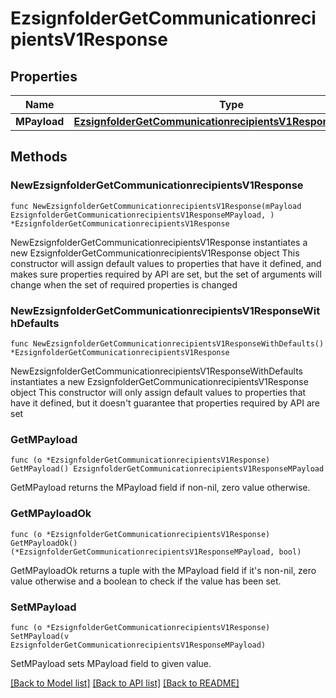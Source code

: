 # EzsignfolderGetCommunicationrecipientsV1Response

## Properties

Name | Type | Description | Notes
------------ | ------------- | ------------- | -------------
**MPayload** | [**EzsignfolderGetCommunicationrecipientsV1ResponseMPayload**](EzsignfolderGetCommunicationrecipientsV1ResponseMPayload.md) |  | 

## Methods

### NewEzsignfolderGetCommunicationrecipientsV1Response

`func NewEzsignfolderGetCommunicationrecipientsV1Response(mPayload EzsignfolderGetCommunicationrecipientsV1ResponseMPayload, ) *EzsignfolderGetCommunicationrecipientsV1Response`

NewEzsignfolderGetCommunicationrecipientsV1Response instantiates a new EzsignfolderGetCommunicationrecipientsV1Response object
This constructor will assign default values to properties that have it defined,
and makes sure properties required by API are set, but the set of arguments
will change when the set of required properties is changed

### NewEzsignfolderGetCommunicationrecipientsV1ResponseWithDefaults

`func NewEzsignfolderGetCommunicationrecipientsV1ResponseWithDefaults() *EzsignfolderGetCommunicationrecipientsV1Response`

NewEzsignfolderGetCommunicationrecipientsV1ResponseWithDefaults instantiates a new EzsignfolderGetCommunicationrecipientsV1Response object
This constructor will only assign default values to properties that have it defined,
but it doesn't guarantee that properties required by API are set

### GetMPayload

`func (o *EzsignfolderGetCommunicationrecipientsV1Response) GetMPayload() EzsignfolderGetCommunicationrecipientsV1ResponseMPayload`

GetMPayload returns the MPayload field if non-nil, zero value otherwise.

### GetMPayloadOk

`func (o *EzsignfolderGetCommunicationrecipientsV1Response) GetMPayloadOk() (*EzsignfolderGetCommunicationrecipientsV1ResponseMPayload, bool)`

GetMPayloadOk returns a tuple with the MPayload field if it's non-nil, zero value otherwise
and a boolean to check if the value has been set.

### SetMPayload

`func (o *EzsignfolderGetCommunicationrecipientsV1Response) SetMPayload(v EzsignfolderGetCommunicationrecipientsV1ResponseMPayload)`

SetMPayload sets MPayload field to given value.



[[Back to Model list]](../README.md#documentation-for-models) [[Back to API list]](../README.md#documentation-for-api-endpoints) [[Back to README]](../README.md)


